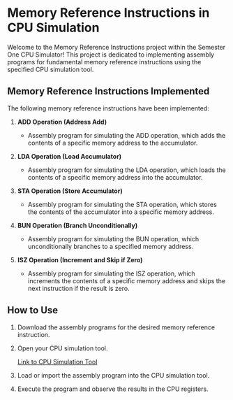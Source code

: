 # Memory Reference Instructions in CPU Simulation

Welcome to the Memory Reference Instructions project within the Semester One CPU Simulator! This project is dedicated to implementing assembly programs for fundamental memory reference instructions using the specified CPU simulation tool.

## Memory Reference Instructions Implemented

The following memory reference instructions have been implemented:

1. **ADD Operation (Address Add)**
   - Assembly program for simulating the ADD operation, which adds the contents of a specific memory address to the accumulator.

2. **LDA Operation (Load Accumulator)**
   - Assembly program for simulating the LDA operation, which loads the contents of a specific memory address into the accumulator.

3. **STA Operation (Store Accumulator)**
   - Assembly program for simulating the STA operation, which stores the contents of the accumulator into a specific memory address.

4. **BUN Operation (Branch Unconditionally)**
   - Assembly program for simulating the BUN operation, which unconditionally branches to a specified memory address.

5. **ISZ Operation (Increment and Skip if Zero)**
   - Assembly program for simulating the ISZ operation, which increments the contents of a specific memory address and skips the next instruction if the result is zero.

## How to Use

1. Download the assembly programs for the desired memory reference instruction.
2. Open your CPU simulation tool.

   [Link to CPU Simulation Tool](https://cs.colby.edu/djskrien/CPUSim/)

3. Load or import the assembly program into the CPU simulation tool.

4. Execute the program and observe the results in the CPU registers.


